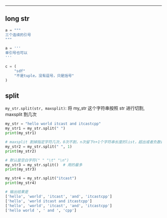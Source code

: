 
---
## long str

```python
a = """ 
三个连续的引号
"""

a = '''
单引号也可以
'''
```
```python
c = (
    "sdf"
    "不是tuple，没有逗号，只是括号"
)
```
## split
`my_str.split(str, maxsplit)`: 将 my_str 这个字符串按照 str 进行切割, maxsplit 割几次

```python
my_str = "hello world itcast and itcastcpp"
my_str1 = my_str.split(" ")
print(my_str1)

# maxsplit 割掉指定字符几次，0次不割，n次留下n+1个字符串长度的list，超出或者负数都是最大次数即全割。
my_str2 = my_str.split(" ", 1)
print(my_str2)

# 默认是空白字符(" " "\t" "\n")
my_str3 = my_str.split()  # 用的最多
print(my_str3)

my_str4 = my_str.split("itcast")
print(my_str4)

# 输出结果是
['hello', 'world', 'itcast', 'and', 'itcastcpp']
['hello', 'world itcast and itcastcpp']
['hello', 'world', 'itcast', 'and', 'itcastcpp']
['hello world ', ' and ', 'cpp']
```
